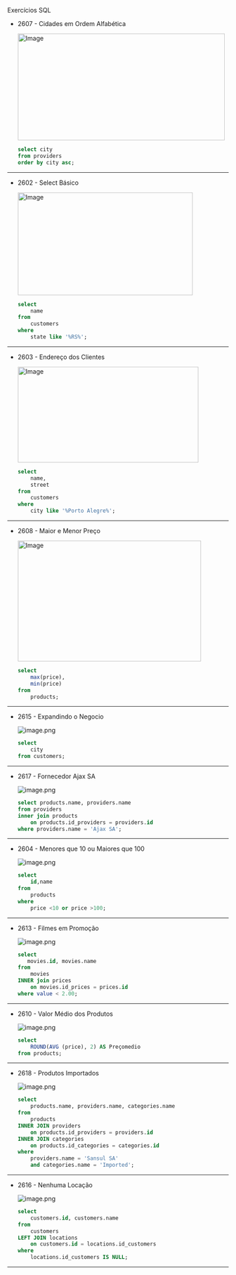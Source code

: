 Exercícios SQL
- 2607 - Cidades em Ordem Alfabética
    
   <img width="471" height="243" alt="Image" src="https://github.com/user-attachments/assets/08076d56-3184-4039-84fb-96243b4c417c" />
    
    ```sql
    select city
    from providers
    order by city asc;
    ```
    

---

- 2602 - Select Básico
    
    <img width="398" height="234" alt="Image" src="https://github.com/user-attachments/assets/b2753734-5c01-469d-98d4-de40949c0547" />
    
    ```sql
    select 
        name 
    from 
        customers
    where 
        state like '%RS%';
    ```
    

---

- 2603 - Endereço dos Clientes
    
    <img width="411" height="218" alt="Image" src="https://github.com/user-attachments/assets/2d5a6439-51b2-4d46-90f0-fc537a619c41" />
    
    ```sql
    select 
        name,
        street
    from 
        customers
    where
        city like '%Porto Alegre%';
    ```
    

---

- 2608 - Maior e Menor Preço
    
    <img width="417" height="275" alt="Image" src="https://github.com/user-attachments/assets/6149b9af-c3b2-4c28-9ecc-23c1f95297b5" />
    
    ```sql
    select 
        max(price),
        min(price)
    from
        products;
    ```
    

---

- 2615 - Expandindo o Negocio
    
    ![image.png](attachment:5f62ee95-fdd4-4764-8597-ca0831c3f29b:image.png)
    
    ```sql
    select 
        city
    from customers;
    ```
    

---

- 2617 - Fornecedor Ajax SA
    
    ![image.png](attachment:e48b89b1-04d2-4d06-bad2-f46c50821ea5:fda0fce1-01ec-43f3-903a-e90c38bee66f.png)
    
    ```sql
    select products.name, providers.name
    from providers
    inner join products
        on products.id_providers = providers.id
    where providers.name = 'Ajax SA';
    ```
    

---

- 2604 - Menores que 10 ou Maiores que 100
    
    ![image.png](attachment:b7f6147c-8037-49d2-8a08-786e10f3ec6d:image.png)
    
    ```sql
    select
        id,name
    from 
        products
    where
        price <10 or price >100;
    ```
    

---

- 2613 - Filmes em Promoção
    
    ![image.png](attachment:ade9b622-479f-4e2a-b137-ee89c8497fec:image.png)
    
    ```sql
    select 
       movies.id, movies.name 
    from
        movies
    INNER join prices
        on movies.id_prices = prices.id
    where value < 2.00;
    ```
    

---

- 2610 - Valor Médio dos Produtos
    
    ![image.png](attachment:57a54793-83f8-4a8f-a3db-a6de5ef7bf7e:image.png)
    
    ```sql
    select
        ROUND(AVG (price), 2) AS Preçomedio
    from products;
    ```
    

---

- 2618 - Produtos Importados
    
    ![image.png](attachment:433bb1ea-c79b-4efd-9f31-122b9e491b9f:image.png)
    
    ```sql
    select
        products.name, providers.name, categories.name
    from
        products
    INNER JOIN providers
        on products.id_providers = providers.id
    INNER JOIN categories
        on products.id_categories = categories.id
    where 
        providers.name = 'Sansul SA'
        and categories.name = 'Imported';
    ```
    

---

- 2616 - Nenhuma Locação
    
    ![image.png](attachment:3186c73b-eac0-4f25-ba56-ac4d4ba0072c:image.png)
    
    ```sql
    select
        customers.id, customers.name
    from
        customers
    LEFT JOIN locations
        on customers.id = locations.id_customers
    where
        locations.id_customers IS NULL;
    ```
    

---
